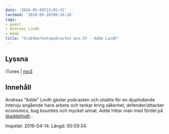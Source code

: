 ```yaml
---
date: '2016-05-09T13:05:42'
lastmod: '2018-09-26T08:26:28'
tags:
- guest
- Andreas Lindh
- Adde
title: "S\xE4kerhetspodcasten avs.57 - Adde Lindh"
---
```

## Lyssna

iTunes \| [mp3](http://traffic.libsyn.com/sakerhetspodcasten/Adde14i4.mp3)

## Innehåll

Andreas "Adde" Lindh gästar podcasten och utsätts för en djuplodande intervju angående hans arbete och tankar kring säkerhet, defender/attacker economics, bug bounties och mycket annat. Adde hittar man med fördel på [@addelindh](https://twitter.com/addelindh) .

Inspelat: 2016-04-14. Längd: 00:59:34.
